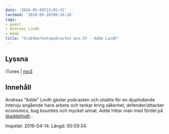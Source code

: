 ```yaml
---
date: '2016-05-09T13:05:42'
lastmod: '2018-09-26T08:26:28'
tags:
- guest
- Andreas Lindh
- Adde
title: "S\xE4kerhetspodcasten avs.57 - Adde Lindh"
---
```

## Lyssna

iTunes \| [mp3](http://traffic.libsyn.com/sakerhetspodcasten/Adde14i4.mp3)

## Innehåll

Andreas "Adde" Lindh gästar podcasten och utsätts för en djuplodande intervju angående hans arbete och tankar kring säkerhet, defender/attacker economics, bug bounties och mycket annat. Adde hittar man med fördel på [@addelindh](https://twitter.com/addelindh) .

Inspelat: 2016-04-14. Längd: 00:59:34.
